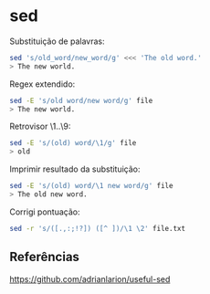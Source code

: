 # sed


Substituição de palavras:

```bash
sed 's/old_word/new_word/g' <<< 'The old word.'
> The new world.
```

Regex extendido:

```bash
sed -E 's/old word/new word/g' file
> The new world.
```

Retrovisor \1..\9:

```bash
sed -E 's/(old) word/\1/g' file
> old
```

Imprimir resultado da substituição:

```bash
sed -E 's/(old) word/\1 new word/g' file
> The old new word.
```

Corrigi pontuação:

```bash
sed -r 's/([.,:;!?]) ([^ ])/\1 \2' file.txt
```

## Referências
https://github.com/adrianlarion/useful-sed
